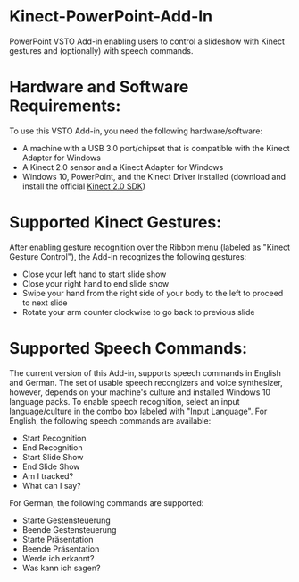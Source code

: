 # Kinect-PowerPoint-Add-In
PowerPoint VSTO Add-in enabling users to control a slideshow with Kinect gestures and (optionally) with speech commands. 

# Hardware and Software Requirements:
To use this VSTO Add-in, you need the following hardware/software:
* A machine with a USB 3.0 port/chipset that is compatible with the Kinect Adapter for Windows
* A Kinect 2.0 sensor and a Kinect Adapter for Windows
* Windows 10, PowerPoint, and the Kinect Driver installed (download and install the official [Kinect 2.0 SDK](https://www.microsoft.com/en-us/download/details.aspx?id=44561))

# Supported Kinect Gestures:
After enabling gesture recognition over the Ribbon menu (labeled as "Kinect Gesture Control"), the Add-in recognizes the following gestures:
* Close your left hand to start slide show
* Close your right hand to end slide show 
* Swipe your hand from the right side of your body to the left to proceed to next slide
* Rotate your arm counter clockwise to go back to previous slide

# Supported Speech Commands:
The current version of this Add-in, supports speech commands in English and German.
The set of usable speech recongizers and voice synthesizer, however, depends on your machine's culture and installed Windows 10 language packs.
To enable speech recognition, select an input language/culture in the combo box labeled with "Input Language".
For English, the following speech commands are available:
* Start Recognition
* End Recognition
* Start Slide Show
* End Slide Show
* Am I tracked?
* What can I say?

For German, the following commands are supported:
* Starte Gestensteuerung
* Beende Gestensteuerung
* Starte Präsentation
* Beende Präsentation
* Werde ich erkannt?
* Was kann ich sagen?







